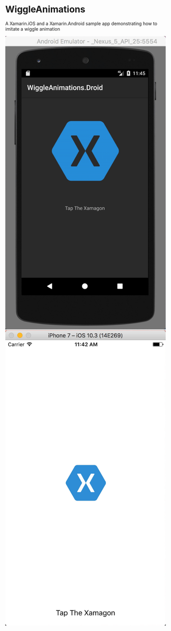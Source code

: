 # WiggleAnimations
A Xamarin.iOS and a Xamarin.Android sample app demonstrating how to imitate a wiggle animation

![](./Demo/AndroidDemo.gif)
![](./Demo/iOSDemo.gif)
